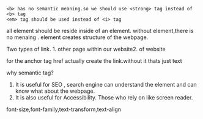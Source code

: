 ```
<b> has no semantic meaning.so we should use <strong> tag instead of <b> tag
<em> tag should be used instead of <i> tag
```

all element should be reside inside of an element. without element,there is no menaing . element creates structure of the webpage.

Two types of link. 1. other page within our website2. of website

for the anchor tag href actually create the link.without it thats just text

why semantic tag?

1. It is useful for SEO , search engine can understand the element and can know what about the webpage.
2. It is also useful for Accessibility. Those who rely on like screen reader.

font-size,font-family,text-transform,text-align
